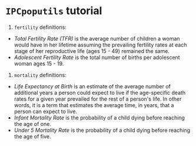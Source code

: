 # `IPCpoputils` tutorial

1. `fertility` definitions:

- *Total Fertility Rate (TFR)* is the average number of children a woman would have in her lifetime assuming the prevailing fertility rates at each stage of her reproductive life (ages 15 - 49) remained the same.
- *Adolescent Fertility Rate* is the total number of births per adolescent woman ages 15 - 19.

1. `mortality` definitions:

- *Life Expectancy at Birth* is an estimate of the average number of additional years a person could expect to live if the age-specific death rates for a given year prevailed for the rest of a person's life. In other words, it is a term that estimates the average time, in years, that a person can expect to live.
- *Infant Mortality Rate* is the probability of a child dying before reaching the age of one.
- *Under 5 Mortality Rate* is the probability of a child dying before reaching the age of five.
